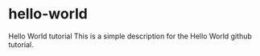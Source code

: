 # hello-world
Hello World tutorial
This is a simple description for the Hello World github tutorial.
